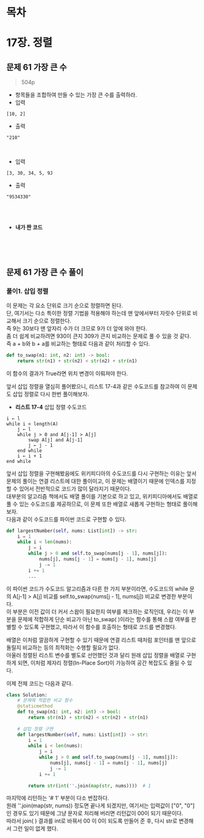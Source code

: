# 목차

# 17장. 정렬
## 문제 61 가장 큰 수
> 504p

* 항목들을 조합하여 만들 수 있는 가장 큰 수를 출력하라.
* 입력
```
[10, 2]
```
* 출력
```
"210"
```

<br>

* 입력
```
[3, 30, 34, 5, 9J
```
* 출력
```
"9534330"
```

<br><br>

* **내가 짠 코드**<br>
```python

```

<br><br>

## 문제 61 가장 큰 수 풀이
### 풀이1. 삽입 정렬
이 문제는 각 요소 단위로 크기 순으로 정렬하면 된다.<br>
단, 여기서는 다소 특이한 정렬 기법을 적용해야 하는데 맨 앞에서부터 자릿수 단위로 비교해서 크기 순으로 정렬한다.<br>
즉 9는 30보다 맨 앞자리 수가 더 크므로 9가 더 앞에 와야 한다.<br>
좀 더 쉽게 비교하려면 930이 큰지 309가 큰지 비교하는 문제로 풀 수 있을 것 같다. <br>
즉 a + b와 b + a를 비교하는 형태로 다음과 같이 처리할 수 있다.
```python
def to_swap(n1: int, n2: int) -> bool:
    return str(n1) + str(n2) < str(n2) + str(n1)
```
이 함수의 결과가 True라면 위치 변경이 이뤄져야 한다.

앞서 삽입 정렬을 열심히 풀어봤으니, 리스트 17-4과 같은 수도코드를 참고하여 이 문제도 삽입 정렬로 다시 한번 풀이해보자.
* **리스트 17-4** 삽입 정렬 수도코드
```
i ← l
while i < length(A)
    j ← l
    while j > 0 and A[j-1] > A[j]
        swap A[j] and A[j-1]
        j ← j - 1
    end while
    i ← i + 1
end while
```
앞서 삽입 정렬을 구현해봤음에도 위키피디아의 수도코드를 다시 구현하는 이유는 앞서 문제의 풀이는 연결 리스트에 대한 풀이이고, 이 문제는 배열이기 때문에 인덱스를 지정할 수 있어서 전반적으로 코드가 많이 달라지기 때문이다.<br>
대부분의 알고리즘 책에서도 배열 풀이를 기본으로 하고 있고, 위키피디아에서도 배열로 풀 수 있는 수도코드를 제공하므로, 이 문제 또한 배열로 새롭게 구현하는 형태로 풀이해보자.<br>
다음과 같이 수도코드를 파이썬 코드로 구현할 수 있다.
```python
def largestNumber(self, nums: List[int]) -> str:
    i = 1
    while i < len(nums):
        j = i
        while j > 0 and self.to_swap(nums[j - 1], nums[j]):
            nums[j], nums[j - 1] = nums[j - 1], nums[j]
            j -= 1
        i += 1
        ...
```
이 파이썬 코드가 수도코드 알고리즘과 다른 한 가지 부분이라면, 수도코드의 while 문의 A[j-1] > A[j] 비교를 self.to_swap(nums[j - 1], nums[j]) 비교로 변경한 부분이다.<br>
이 부분은 이전 값이 더 커서 스왑이 필요한지 여부를 체크하는 로직인데, 우리는 이 부분을 문제에 적합하게 단순 비교가 아닌 to_swap( )이라는 함수를 통해 스왑 여부를 판별할 수 있도록 구현했고, 따라서 이 함수를 호출하는 형태로 코드를 변경했다.

배열은 이처럼 깔끔하게 구현할 수 있기 때문에 연결 리스트 때처럼 포인터를 맨 앞으로 돌릴지 비교하는 등의 최적화는 수행할 필요가 없다.<br>
아울러 정렬된 리스트 변수를 별도로 선언했던 것과 달리 원래 삽입 정렬을 배열로 구현하게 되면, 이처럼 제자리 정렬(In-Place Sort)이 가능하여 공간 복잡도도 줄일 수 있다.

이제 전체 코드는 다음과 같다.
```python
class Solution:
    # 문제에 적합한 비교 함수
    @staticmethod
    def to_swap(n1: int, n2: int) -> bool:
        return str(n1) + str(n2) < str(n2) + str(n1)
        
    # 삽입 정렬 구현
    def largestNumber(self, nums: List[int]) -> str:
        i = 1
        while i < len(nums):
            j = i
            while j > 0 and self.to_swap(nums[j - 1], nums[j]):
                nums[j], nums[j - 1] = nums[j - 1], nums[j]
                j -= 1
            i += 1
            
        return str(int(''.join(map(str, nums))))  # 1
```
마지막에 리턴하는 '# 1' 부분이 다소 번잡하다. <br>
원래 ''.join(map(str, nums)) 정도면 끝나게 되겠지만, 여기서는 입력값이 ["0", "0"] 인 경우도 있기 때문에 그냥 문자로 처리해 버리면 리턴값이 00이 되기 때문이다.<br>
따라서 join( ) 결과를 int로 바꿔서 00 이 0이 되도록 만들어 준 후, 다시 str로 변경해서 그런 일이 없게 했다.





























